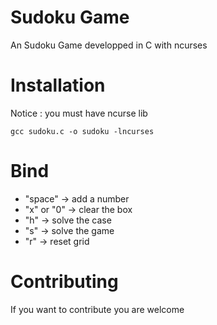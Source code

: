 # Sudoku Game
An Sudoku Game developped in C with ncurses

# Installation
Notice : you must have ncurse lib
```
gcc sudoku.c -o sudoku -lncurses
```
# Bind
- "space" -> add a number
- "x" or "0" -> clear the box
- "h" -> solve the case
- "s" -> solve the game
- "r" -> reset grid
# Contributing
If you want to contribute you are welcome

